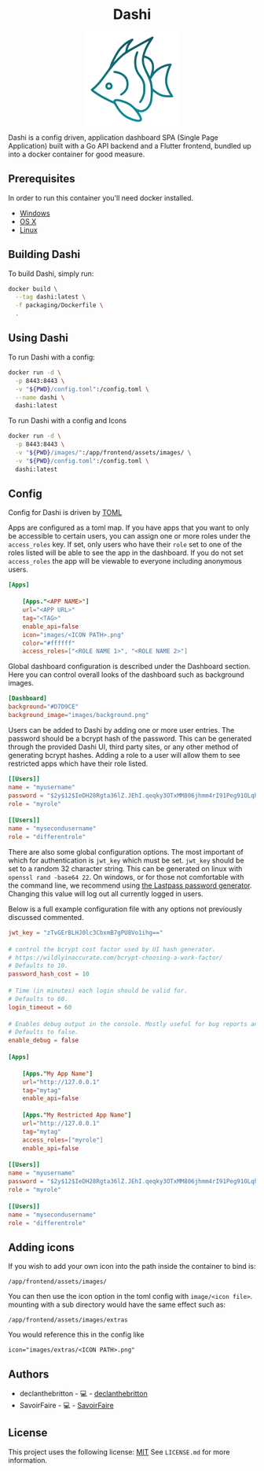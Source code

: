 <h1 align="center"> Dashi </h1>
<p align="center"> 
  <a align="center">
    <img src="README/Icon.png?raw=true" alt="Logo" align="center">
  </a>
</p>
 
Dashi is a config driven, application dashboard SPA (Single Page Application) built with a Go API backend and a Flutter frontend, bundled up into a docker container for good measure.
 
## Prerequisites
 
 
In order to run this container you'll need docker installed.
 
* [Windows](https://docs.docker.com/windows/started)
* [OS X](https://docs.docker.com/mac/started/)
* [Linux](https://docs.docker.com/linux/started/)
 
## Building Dashi
 
To build Dashi, simply run:
```bash
docker build \
  --tag dashi:latest \
  -f packaging/Dockerfile \  
  .
```
## Using Dashi
 
To run Dashi with a config:
 
```bash
docker run -d \
  -p 8443:8443 \
  -v "${PWD}/config.toml":/config.toml \
  --name dashi \
  dashi:latest 
```
 
To run Dashi with a config and Icons
 
```bash
docker run -d \
  -p 8443:8443 \
  -v "${PWD}/images/":/app/frontend/assets/images/ \
  -v "${PWD}/config.toml":/config.toml \
  dashi:latest
```
 
## Config
 
Config for Dashi is driven by [TOML](https://github.com/toml-lang/toml)

Apps are configured as a toml map. If you have apps that you want to only be accessible to certain users, you can assign one or more roles under the `access_roles` key. If set, only users who have their `role` set to one of the roles listed will be able to see the app in the dashboard. If you do not set `access_roles` the app will be viewable to everyone including anonymous users.
 
```toml
[Apps]
 
    [Apps."<APP NAME>"]
    url="<APP URL>"
    tag="<TAG>"
    enable_api=false
    icon="images/<ICON PATH>.png"
    color="#ffffff"
    access_roles=["<ROLE NAME 1>", "<ROLE NAME 2>"]
```

Global dashboard configuration is described under the Dashboard section. Here you can control overall looks of the dashboard such as background images.

```toml
[Dashboard]
background="#D7D9CE"
background_image="images/background.png"
```

Users can be added to Dashi by adding one or more user entries. The password should be a bcrypt hash of the password. This can be generated through the provided Dashi UI, third party sites, or any other method of generating bcrypt hashes. Adding a role to a user will allow them to see restricted apps which have their role listed.

```toml
[[Users]]
name = "myusername"
password = "$2y$12$IeDH28Rgta36lZ.JEhI.qeqky3OTxMM806jhmm4rI91Peg91OLqhi" # mypassword bcrypt'ed
role = "myrole"

[[Users]]
name = "mysecondusername"
role = "differentrole"
```

There are also some global configuration options. The most important of which for authentication is `jwt_key` which must be set. `jwt_key` should be set to a random 32 character string. This can be generated on linux with `openssl rand -base64 22`. On windows, or for those not comfortable with the command line, we recommend using [the Lastpass password generator](https://www.lastpass.com/password-generator). Changing this value will log out all currently logged in users.

Below is a full example configuration file with any options not previously discussed commented.

```toml
jwt_key = "zTvGErBLHJ0lc3CbxmB7gPU8Vo1ihg=="

# control the bcrypt cost factor used by UI hash generator.
# https://wildlyinaccurate.com/bcrypt-choosing-a-work-factor/
# Defaults to 10.
password_hash_cost = 10

# Time (in minutes) each login should be valid for.
# Defaults to 60.
login_timeout = 60

# Enables debug output in the console. Mostly useful for bug reports and developers.
# Defaults to false.
enable_debug = false

[Apps]

    [Apps."My App Name"]
    url="http://127.0.0.1"
    tag="mytag"
    enable_api=false

    [Apps."My Restricted App Name"]
    url="http://127.0.0.1"
    tag="mytag"
    access_roles=["myrole"]
    enable_api=false

[[Users]]
name = "myusername"
password = "$2y$12$IeDH28Rgta36lZ.JEhI.qeqky3OTxMM806jhmm4rI91Peg91OLqhi" # mypassword bcrypt'ed
role = "myrole"

[[Users]]
name = "mysecondusername"
role = "differentrole"
```
 
## Adding icons
 
If you wish to add your own icon into the path inside the container to bind is:
```
/app/frontend/assets/images/
```
You can then use the icon option in the toml config with `image/<icon file>`.
mounting with a sub directory would have the same effect such as:
```
/app/frontend/assets/images/extras
```
You would reference this in the config like
```
icon="images/extras/<ICON PATH>.png"
```
 
## Authors

* declanthebritton - 💻 - [declanthebritton](https://github.com/declanthebritton)
* SavoirFaire - 💻 - [SavoirFaire](https://github.com/savoiringfaire) 

## License
 
This project uses the following license:
[MIT](https://choosealicense.com/licenses/mit/)
See `LICENSE.md` for more information.